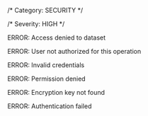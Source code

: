 /\* Category: SECURITY \*/

/\* Severity: HIGH \*/

ERROR: Access denied to dataset

ERROR: User not authorized for this operation

ERROR: Invalid credentials

ERROR: Permission denied

ERROR: Encryption key not found

ERROR: Authentication failed

